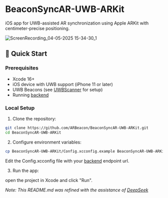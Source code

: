 # BeaconSyncAR-UWB-ARKit

iOS app for UWB-assisted AR synchronization using Apple ARKit with centimeter-precise positioning.

![ScreenRecording_04-05-2025 15-34-30_1](https://github.com/user-attachments/assets/a5b649d5-33c2-47ef-9099-ffb67b49a1fa)

## 🚀 Quick Start

### Prerequisites
- Xcode 16+
- iOS device with UWB support (iPhone 11 or later)
- UWB Beacons (see [UWBScanner](https://github.com/ARBeacon/UWBScanner) for setup)
- Running [backend](https://github.com/ARBeacon/BeaconSyncAR-api)

### Local Setup

1. Clone the repository: 
```bash
git clone https://github.com/ARBeacon/BeaconSyncAR-UWB-ARKit.git
cd BeaconSyncAR-UWB-ARKit
```
2. Configure environment variables:
```bash
cp BeaconSyncAR-UWB-ARKit/Config.xcconfig.example BeaconSyncAR-UWB-ARKit/Config.xcconfig
```
Edit the Config.xcconfig file with your [backend](https://github.com/ARBeacon/BeaconSyncAR-api) endpoint url.

3. Run the app:

open the project in Xcode and click "Run".

_Note: This README.md was refined with the assistance of [DeepSeek](https://www.deepseek.com)_
